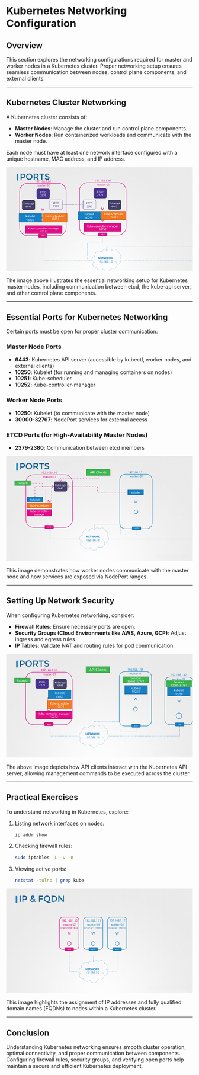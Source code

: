 # Kubernetes Networking Configuration

## Overview
This section explores the networking configurations required for master and worker nodes in a Kubernetes cluster. Proper networking setup ensures seamless communication between nodes, control plane components, and external clients.

---

## Kubernetes Cluster Networking
A Kubernetes cluster consists of:
- **Master Nodes**: Manage the cluster and run control plane components.
- **Worker Nodes**: Run containerized workloads and communicate with the master node.

Each node must have at least one network interface configured with a unique hostname, MAC address, and IP address.

![Kubernetes Master Node Networking](../assets/images/master_node.png)

The image above illustrates the essential networking setup for Kubernetes master nodes, including communication between etcd, the kube-api server, and other control plane components.

---

## Essential Ports for Kubernetes Networking

Certain ports must be open for proper cluster communication:

### **Master Node Ports**
- **6443**: Kubernetes API server (accessible by kubectl, worker nodes, and external clients)
- **10250**: Kubelet (for running and managing containers on nodes)
- **10251**: Kube-scheduler
- **10252**: Kube-controller-manager

### **Worker Node Ports**
- **10250**: Kubelet (to communicate with the master node)
- **30000-32767**: NodePort services for external access

### **ETCD Ports (for High-Availability Master Nodes)**
- **2379-2380**: Communication between etcd members

![Kubernetes Worker Node Networking](../assets/images/worker.png)

This image demonstrates how worker nodes communicate with the master node and how services are exposed via NodePort ranges.

---

## Setting Up Network Security
When configuring Kubernetes networking, consider:
- **Firewall Rules**: Ensure necessary ports are open.
- **Security Groups (Cloud Environments like AWS, Azure, GCP)**: Adjust ingress and egress rules.
- **IP Tables**: Validate NAT and routing rules for pod communication.

![Kubernetes API Communication](../assets/images/k8s-api.png)

The above image depicts how API clients interact with the Kubernetes API server, allowing management commands to be executed across the cluster.

---

## Practical Exercises
To understand networking in Kubernetes, explore:
1. Listing network interfaces on nodes:
   ```bash
   ip addr show
   ```
2. Checking firewall rules:
   ```bash
   sudo iptables -L -v -n
   ```
3. Viewing active ports:
   ```bash
   netstat -tulnp | grep kube
   ```

![IP & FQDN in Kubernetes](../assets/images/ip.png)

This image highlights the assignment of IP addresses and fully qualified domain names (FQDNs) to nodes within a Kubernetes cluster.

---

## Conclusion
Understanding Kubernetes networking ensures smooth cluster operation, optimal connectivity, and proper communication between components. Configuring firewall rules, security groups, and verifying open ports help maintain a secure and efficient Kubernetes deployment.
